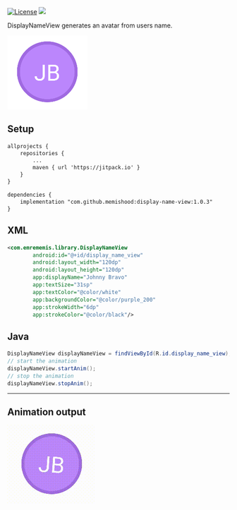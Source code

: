[![License](https://img.shields.io/badge/License-MIT-yellow.svg)](https://raw.githubusercontent.com/memishood/display-name-view/master/LICENSE)
[![](https://jitpack.io/v/memishood/display-name-view.svg)](https://jitpack.io/#memishood/display-name-view)
<p>DisplayNameView generates an avatar from users name.</p>
<img src="https://github.com/memishood/display-name-view/blob/master/art/display_name_view.png">

## Setup
```
allprojects {
    repositories {
        ...
        maven { url 'https://jitpack.io' }
    }
}
```
```
dependencies {
    implementation "com.github.memishood:display-name-view:1.0.3"
}
```

## XML

```xml
<com.emrememis.library.DisplayNameView
        android:id="@+id/display_name_view"
        android:layout_width="120dp"
        android:layout_height="120dp"
        app:displayName="Johnny Bravo"
        app:textSize="31sp"
        app:textColor="@color/white"
        app:backgroundColor="@color/purple_200"
        app:strokeWidth="6dp"
        app:strokeColor="@color/black"/>
```
## Java

```java  
DisplayNameView displayNameView = findViewById(R.id.display_name_view);
// start the animation
displayNameView.startAnim();
// stop the animation
displayNameView.stopAnim();
```
-------------------
## Animation output
<img src="https://github.com/memishood/display-name-view/blob/master/art/display_name_view.gif">